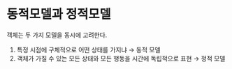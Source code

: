 # 동적모델과 정적모델

객체는 두 가지 모델을 동시에 고려한다.

1. 특정 시점에 구체적으로 어떤 상태를 가지냐 → 동적 모델
2. 객체가 가질 수 있는 모든 상태와 모든 행동을 시간에 독립적으로 표현 → 정적 모델
